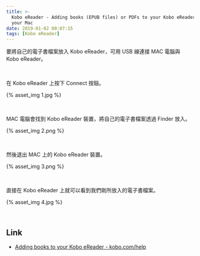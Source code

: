 ```yaml
---
title: >-
  Kobo eReader - Adding books (EPUB files) or PDFs to your Kobo eReader using
  your Mac
date: 2019-01-02 00:07:15
tags: [Kobo eReader]
---
```


要將自己的電子書檔案放入 Kobo eReader，可用 USB 線連接 MAC 電腦與 Kobo eReader。  

<!-- More -->

<br/>


在 Kobo eReader 上按下 Connect 按鈕。  

{% asset_img 1.jpg %}

<br/>


MAC 電腦會找到 Kobo eReader 裝置，將自己的電子書檔案透過 Finder 放入。  

{% asset_img 2.png %}

<br/>


然後退出 MAC 上的 Kobo eReader 裝置。  

{% asset_img 3.png %}

<br/>


直接在 Kobo eReader 上就可以看到我們剛所放入的電子書檔案。  

{% asset_img 4.jpg %}

<br/>


Link
----
* [Adding books to your Kobo eReader - kobo.com/help](https://www.kobo.com/help/en-US/article/3174/adding-books-to-your-kobo-ereader?culture=de-de)
